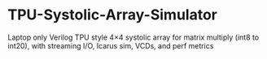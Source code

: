 # TPU-Systolic-Array-Simulator
Laptop only Verilog TPU style 4×4 systolic array for matrix multiply (int8 to int20), with streaming I/O, Icarus sim, VCDs, and perf metrics
